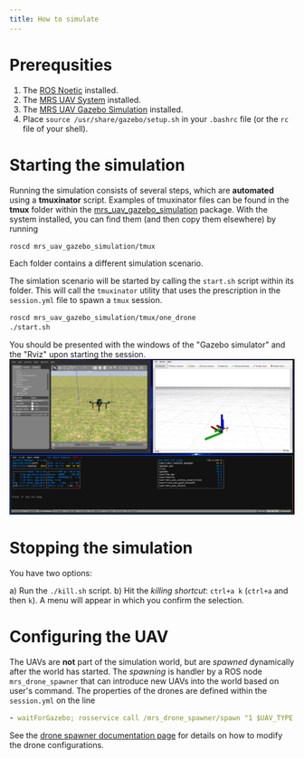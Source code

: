 ```yaml
---
title: How to simulate
---
```


# Prerequsities

1. The [ROS Noetic](http://wiki.ros.org/noetic/Installation/Ubuntu) installed.
2. The [MRS UAV System](https://github.com/ctu-mrs/mrs_uav_system) installed.
3. The [MRS UAV Gazebo Simulation](https://github.com/ctu-mrs/mrs_uav_gazebo_simulation) installed.
4. Place `source /usr/share/gazebo/setup.sh` in your `.bashrc` file (or the `rc` file of your shell).

# Starting the simulation

Running the simulation consists of several steps, which are **automated** using a **tmuxinator** script.
Examples of tmuxinator files can be found in the **tmux** folder within the [mrs_uav_gazebo_simulation](https://github.com/ctu-mrs/mrs_uav_gazebo_simulation) package.
With the system installed, you can find them (and then copy them elsewhere) by running
```bash
roscd mrs_uav_gazebo_simulation/tmux
```
Each folder contains a different simulation scenario.

The simlation scenario will be started by calling the `start.sh` script within its folder.
This will call the `tmuxinator` utility that uses the prescription in the `session.yml` file to spawn a `tmux` session.
```bash
roscd mrs_uav_gazebo_simulation/tmux/one_drone
./start.sh
```

You should be presented with the windows of the "Gazebo simulator" and the "Rviz" upon starting the session.
![](fig/gazebo_windows.png)

# Stopping the simulation

You have two options:

a) Run the `./kill.sh` script.
b) Hit the _killing shortcut_: `ctrl+a k` (`ctrl+a` and then `k`). A menu will appear in which you confirm the selection.

# Configuring the UAV

The UAVs are **not** part of the simulation world, but are _spawned_ dynamically after the world has started.
The _spawning_ is handler by a ROS node `mrs_drone_spawner` that can introduce new UAVs into the world based on user's command.
The properties of the drones are defined within the `session.yml` on the line
```yaml
- waitForGazebo; rosservice call /mrs_drone_spawner/spawn "1 $UAV_TYPE --enable-rangefinder --enable-ground-truth"
```
See the [drone spawner documentation page](./drone_spawner.md) for details on how to modify the drone configurations.
